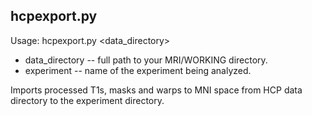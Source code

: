 hcpexport.py
-----------
Usage: hcpexport.py <data_directory> <experiment>

+ data_directory -- full path to your MRI/WORKING directory.
+ experiment -- name of the experiment being analyzed.

Imports processed T1s, masks and warps to MNI space from HCP data directory to the experiment directory.
